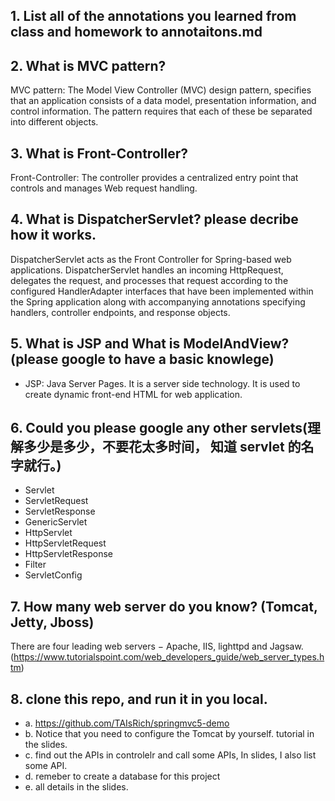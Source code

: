 ## 1. List all of the annotations you learned from class and homework to annotaitons.md

## 2. What is MVC pattern?

MVC pattern: The Model View Controller (MVC) design pattern, specifies that an application consists of a data model, presentation information, and control information. The pattern requires that each of these be separated into different objects.

## 3. What is Front-Controller?

Front-Controller: The controller provides a centralized entry point that controls and manages Web request handling.

## 4. What is DispatcherServlet? please decribe how it works.

DispatcherServlet acts as the Front Controller for Spring-based web applications. DispatcherServlet handles an incoming HttpRequest, delegates the request, and processes that request according to the configured HandlerAdapter interfaces that have been implemented within the Spring application along with accompanying annotations specifying handlers, controller endpoints, and response objects.

## 5. What is JSP and What is ModelAndView?(please google to have a basic knowlege)

- JSP: Java Server Pages. It is a server side technology. It is used to create dynamic front-end HTML for web application.

## 6. Could you please google any other servlets(理解多少是多少，不要花太多时间， 知道 servlet 的名字就行。)

- Servlet
- ServletRequest
- ServletResponse
- GenericServlet
- HttpServlet
- HttpServletRequest
- HttpServletResponse
- Filter
- ServletConfig

## 7. How many web server do you know? (Tomcat, Jetty, Jboss)

There are four leading web servers − Apache, IIS, lighttpd and Jagsaw. (https://www.tutorialspoint.com/web_developers_guide/web_server_types.htm)

## 8. clone this repo, and run it in you local.

- a. https://github.com/TAIsRich/springmvc5-demo
- b. Notice that you need to configure the Tomcat by yourself. tutorial in the slides.
- c. find out the APIs in controlelr and call some APIs, In slides, I also list some API.
- d. remeber to create a database for this project
- e. all details in the slides.
